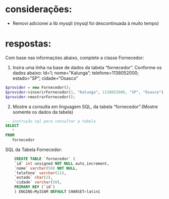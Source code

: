 # considerações: 
- Removi adicionei a lib mysqli (mysql foi descontinuada à muito tempo)  

# respostas:
Com base nas informações abaixo, complete a classe Fornecedor:
1) Insira uma linha na base de dados da tabela “fornecedor”. Conforme os dados abaixo:
   Id=1; nome=”Kalunga”; telefone=1138052000; estado=”SP”; cidade=“Osasco”

```` php
$provider = new Fornecedor();
$provider->inserirFornecedor(1, "Kalunga", 1138052000, "SP", "Osasco");
$provider->mostrarFornecedor();
````
2) Mostre a consulta em linguagem SQL, da tabela “fornecedor”.(Mostre somente os dados da tabela)

```` sql
-- instrução sql para consultar a tabela  
SELECT 
   *
FROM
   fornecedor   
````

SQL da Tabela Fornecedor:
```` sql    
    CREATE TABLE `fornecedor` (
    `id` int unsigned NOT NULL auto_increment,
    `nome` varchar(50) NOT NULL,
    `telefone` varchar(11),
    `estado` char(2),
    `cidade` varchar(50),
    PRIMARY KEY (`id`)
    ) ENGINE=MyISAM DEFAULT CHARSET=latin1
````

